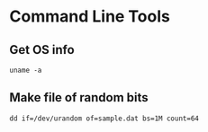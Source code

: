 # Command Line Tools

## Get OS info
```shell
uname -a
```

## Make file of random bits
```shell
dd if=/dev/urandom of=sample.dat bs=1M count=64
```
